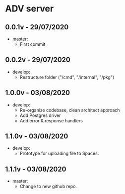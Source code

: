 # ADV server
## 0.0.1v - 29/07/2020
- master:
	+ First commit
## 0.0.2v - 29/07/2020
- develop:
	+ Restructure folder ("/cmd", "/internal", "/pkg")
## 1.0.0v - 03/08/2020
- develop:
	+ Re-organize codebase, clean architect approach
	+ Add Postgres driver
	+ Add error & response handlers
## 1.1.0v - 03/08/2020
- develop:
	+ Prototype for uploading file to Spaces.
## 1.1.1v - 03/08/2020
- master:
	+ Change to new github repo.
